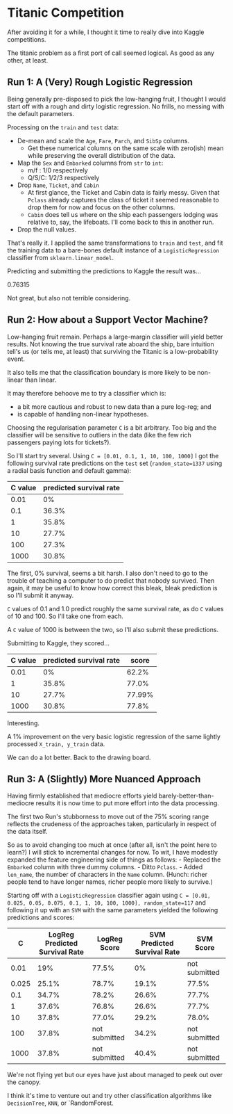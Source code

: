 # Titanic Competition

After avoiding it for a while, I thought it time to really dive into Kaggle competitions.

The titanic problem as a first port of call seemed logical. As good as any other, at least.

## Run 1: A (Very) Rough Logistic Regression

Being generally pre-disposed to pick the low-hanging fruit, I thought I would start off with a rough and dirty logistic regression. No frills, no messing with the default parameters.

Processing on the `train` and `test` data:
- De-mean and scale the `Age`, `Fare`, `Parch`, and `SibSp` columns.
	- Get these numerical columns on the same scale with zero(ish) mean while preserving the overall distribution of the data.
- Map the `Sex` and `Embarked` columns from `str` to `int`:
	- m/f : 1/0 respectively
	- Q/S/C: 1/2/3 respectively
- Drop `Name`, `Ticket`, and `Cabin`
	- At first glance, the Ticket and Cabin data is fairly messy. Given that `Pclass` already captures the class of ticket it seemed reasonable to drop them for now and focus on the other columns.
	- `Cabin` does tell us where on the ship each passengers lodging was relative to, say, the lifeboats. I'll come back to this in another run.
- Drop the null values.

That's really it. I applied the same transformations to `train` and `test`, and fit the training data to a bare-bones default instance of a `LogisticRegression` classifier from `sklearn.linear_model`.

Predicting and submitting the predictions to Kaggle the result was...

0.76315

Not great, but also not terrible considering.

## Run 2: How about a Support Vector Machine?

Low-hanging fruit remain. Perhaps a large-margin classifier will yield better results. Not knowing the true survival rate aboard the ship, bare intuition tell's us (or tells me, at least) that surviving the Titanic is a low-probability event.

It also tells me that the classification boundary is more likely to be non-linear than linear.

It may therefore behoove me to try a classifier which is: 
- a bit more cautious and robust to new data than a pure log-reg; and
- is capable of handling non-linear hypotheses.

Choosing the regularisation parameter `C` is a bit arbitrary. Too big and the classifier will be sensitive to outliers in the data (like the few rich passengers paying lots for tickets?).

So I'll start try several. Using `C = [0.01, 0.1, 1, 10, 100, 1000]` I got the following survival rate predictions on the `test` set (`random_state=1337` using a radial basis function and default gamma):

C value | predicted survival rate
------- | -----------------------
0.01 	| 0%
0.1  	| 36.3%
1 		| 35.8%
10 		| 27.7%
100 	| 27.3%
1000 	| 30.8%

The first, 0% survival, seems a bit harsh. I also don't need to go to the trouble of teaching a computer to do predict that nobody survived. Then again, it may be useful to know how correct this bleak, bleak prediction is so I'll submit it anyway.

`C` values of 0.1 and 1.0 predict roughly the same survival rate, as do `C` values of 10 and 100. So I'll take one from each.

A `C` value of 1000 is between the two, so I'll also submit these predictions.

Submitting to Kaggle, they scored... 

C value	| predicted survival rate 	| score
-------	| -----------------------	| -----
0.01 	| 0%	| 62.2%
1 		| 35.8%	| 77.0%
10 		| 27.7%	| 77.99%
1000 	| 30.8%	| 77.8%

Interesting.

A 1% improvement on the very basic logistic regression of the same lightly processed `X_train, y_train` data.

We can do a lot better. Back to the drawing board.

## Run 3: A (Slightly) More Nuanced Approach

Having firmly established that mediocre efforts yield barely-better-than-mediocre results it is now time to put more effort into the data processing.

The first two Run's stubborness to move out of the 75% scoring range reflects the crudeness of the approaches taken, particularly in respect of the data itself.

So as to avoid changing too much at once (after all, isn't the point here to learn?) I will stick to incremental changes for now. To wit, I have modestly expanded the feature engineering side of things as follows:
	- Replaced the `Embarked` column with three dummy columns.
	- Ditto `Pclass`.
	- Added `len_name`, the number of characters in the `Name` column. (Hunch: richer people tend to have longer names, richer people more likely to survive.)
	
Starting off with a `LogisticRegression` classifier again using `C = [0.01, 0.025, 0.05, 0.075, 0.1, 1, 10, 100, 1000], random_state=117` and following it up with an `SVM` with the same parameters yielded the following predictions and scores:

C	| LogReg Predicted Survival Rate	| LogReg Score | SVM Predicted Survival Rate | SVM Score
----| -----------------------	| ----- | -------- | ----------------
0.01| 19%	| 77.5% | 0% | not submitted
0.025| 25.1% | 78.7% | 19.1% | 77.5%
0.1 | 34.7%	| 78.2% | 26.6% | 77.7%
1	| 37.6%	| 76.8% | 26.6% | 77.7%
10	| 37.8%	| 77.0% | 29.2% | 78.0%
100	| 37.8%	| not submitted | 34.2% | not submitted
1000| 37.8%	| not submitted | 40.4% | not submitted

We're not flying yet but our eyes have just about managed to peek out over the canopy.

I think it's time to venture out and try other classification algorithms like `DecisionTree`, `KNN`, or `RandomForest.